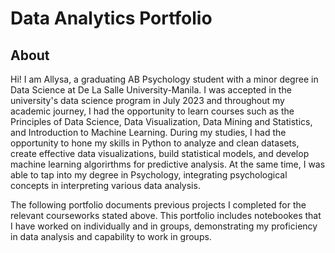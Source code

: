 # Data Analytics Portfolio
## About 
Hi! I am Allysa, a graduating AB Psychology student with a minor degree in Data Science at De La Salle University-Manila. I was accepted in the university's data science program in July 2023 and throughout my academic journey, I had the opportunity to learn courses such as the Principles of Data Science, Data Visualization, Data Mining and Statistics, and Introduction to Machine Learning. 
During my studies, I had the opportunity to hone my skills in Python to analyze and clean datasets, create effective data visualizations, build statistical models, and develop machine learning algorirthms for predictive analysis. At the same time, I was able to tap into my degree in Psychology, integrating psychological concepts in interpreting various data analysis.

The following portfolio documents previous projects I completed  for the relevant courseworks stated above. This portfolio includes notebookes that I have worked on individually and in groups, demonstrating my proficiency in data analysis and capability to work in groups. 
